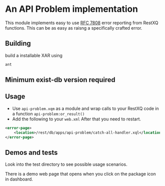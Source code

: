 An API Problem implementation
=============================

This module implements easy to use [RFC 7808](https://tools.ietf.org/html/rfc7807)
error reporting from RestXQ functions. This can be as easy as raisng a specifically crafted error.

Building
--------

build a installable XAR using

```bash
ant
```

Minimum exist-db version required
------------------------------

Usage
-----

* Use `api-problem.xqm` as a module and wrap calls to your RestXQ code in a function
  `api-problem:or_result()`
* Add the following to your `web.xml`
  After that you need to restart.
  
```xml
<error-page>
    <location>/rest/db/apps/api-problem/catch-all-handler.xql</location>
</error-page>
```

Demos and tests
---------------

Look into the test directory to see possible usage scenarios.

There is a demo web page that opens when you click on the package icon in dashboard.
